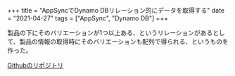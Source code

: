 +++
title = "AppSyncでDynamo DBリレーション的にデータを取得する"
date = "2021-04-27"
tags = ["AppSync", "Dynamo DB"]
+++

製品の下にそのバリエーションが1つ以上ある、というリレーションがあるとして、製品の情報の取得時にそのバリエーションも配列で得られる、というものを作った。

[Githubのリポジトリ](https://github.com/suzukiken/cdkappsync-dynamo-relation)

